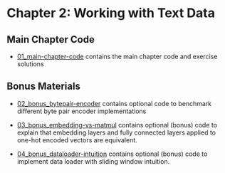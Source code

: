 # Chapter 2: Working with Text Data


## Main Chapter Code

- [01_main-chapter-code](01_main-chapter-code) contains the main chapter code and exercise solutions

## Bonus Materials

- [02_bonus_bytepair-encoder](02_bonus_bytepair-encoder) contains optional code to benchmark different byte pair encoder implementations

- [03_bonus_embedding-vs-matmul](03_bonus_embedding-vs-matmul) contains optional (bonus) code to explain that embedding layers and fully connected layers applied to one-hot encoded vectors are equivalent.

- [04_bonus_dataloader-intuition](04_bonus_dataloader-intuition) contains optional (bonus) code to implement data loader with sliding window intuition.
